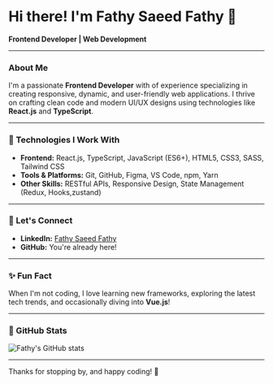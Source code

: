 # Hi there! I'm Fathy Saeed Fathy 👋

**Frontend Developer | Web Development**

---

### About Me
I'm a passionate **Frontend Developer** with of experience specializing in creating responsive, dynamic, and user-friendly web applications. I thrive on crafting clean code and modern UI/UX designs using technologies like **React.js** and **TypeScript**.

---

### 🔧 Technologies I Work With
- **Frontend:** React.js, TypeScript, JavaScript (ES6+), HTML5, CSS3, SASS, Tailwind CSS
- **Tools & Platforms:** Git, GitHub, Figma, VS Code, npm, Yarn
- **Other Skills:** RESTful APIs, Responsive Design, State Management (Redux, Hooks,zustand)

---

### 🔗 Let's Connect
- **LinkedIn:** [Fathy Saeed Fathy](https://www.linkedin.com/in/fathy-said-5997a124b/)
- **GitHub:** You're already here!

---

### ✨ Fun Fact
When I'm not coding, I love learning new frameworks, exploring the latest tech trends, and occasionally diving into **Vue.js**!

---

### 🎨 GitHub Stats
![Fathy's GitHub stats](https://github-readme-stats.vercel.app/api?username=FathySaeed&show_icons=true&theme=tokyonight)

---

Thanks for stopping by, and happy coding! 🚀

